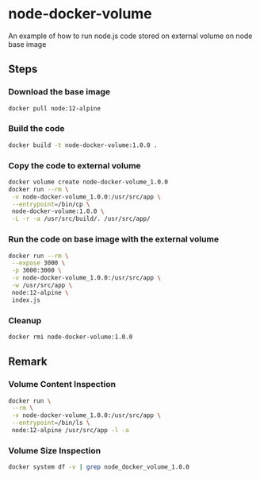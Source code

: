# node-docker-volume

An example of how to run node.js code stored on external volume on node base image

## Steps

### Download the base image

```bash
docker pull node:12-alpine
```

### Build the code

```bash
docker build -t node-docker-volume:1.0.0 .
```

### Copy the code to external volume

```bash
docker volume create node-docker-volume_1.0.0
docker run --rm \
 -v node-docker-volume_1.0.0:/usr/src/app \
 --entrypoint=/bin/cp \
 node-docker-volume:1.0.0 \
 -L -r -a /usr/src/build/. /usr/src/app/
```

### Run the code on base image with the external volume

```bash
docker run --rm \
 --expose 3000 \
 -p 3000:3000 \
 -v node-docker-volume_1.0.0:/usr/src/app \
 -w /usr/src/app \
 node:12-alpine \
 index.js
```

### Cleanup
```bash
docker rmi node-docker-volume:1.0.0
```

## Remark

### Volume Content Inspection

```bash
docker run \
 --rm \
 -v node-docker-volume_1.0.0:/usr/src/app \
 --entrypoint=/bin/ls \
 node:12-alpine /usr/src/app -l -a
```

### Volume Size Inspection
```bash
docker system df -v | grep node_docker_volume_1.0.0
```